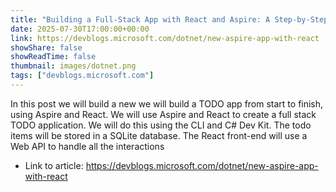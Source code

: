 ```yaml
---
title: "Building a Full-Stack App with React and Aspire: A Step-by-Step Guide"
date: 2025-07-30T17:00:00+00:00
link: https://devblogs.microsoft.com/dotnet/new-aspire-app-with-react
showShare: false
showReadTime: false
thumbnail: images/dotnet.png
tags: ["devblogs.microsoft.com"]
---
```

In this post we will build a new we will build a TODO app from start to finish, using Aspire and React. We will use Aspire and React to create a full stack TODO application. We will do this using the CLI and C# Dev Kit. The todo items will be stored in a SQLite database. The React front-end will use a Web API to handle all the interactions

- Link to article: https://devblogs.microsoft.com/dotnet/new-aspire-app-with-react